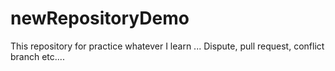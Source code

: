 # newRepositoryDemo
This repository for practice whatever I learn ... Dispute, pull request, conflict branch etc....
